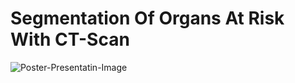 # Segmentation Of Organs At Risk With CT-Scan

![Poster-Presentatin-Image](./Poster-Final-Image.jpeg)